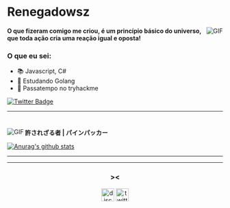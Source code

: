 
#                                                                    Renegadowsz

<img align="right" alt="GIF" src="https://i.pinimg.com/originals/2f/b4/e0/2fb4e0855435ee29118de2e1eb424564.gif"/>

**O que fizeram comigo me criou, é um princípio básico do universo, que toda ação cria uma reação igual e oposta!** 

### O que eu sei:

- 📚 Javascript, C#
- 📖 Estudando Golang
- 📌 Passatempo no tryhackme


[![Twitter Badge](https://img.shields.io/badge/-@ogrenegado7-2ccce9?style=flat-square&labelColor=2ccce9&logo=twitter&logoColor=white&link=https://twitter.com/ogrenegado7)](https://twitter.com/ogrenegado7) 



---
#

<img align="left" alt="GIF" src="https://pa1.narvii.com/7219/a879c417b3ea626b57b73c198761ce5d1e7510bar1-320-227_00.gif" />


**許されざる者 | パインパッカー**


[![Anurag's github stats](https://github-readme-stats.vercel.app/api?username=ogrenegado7)](https://github.com/anuraghazra/github-readme-stats)


---

---

<h3 align="center">><</h3>
<p align="center">
<a href="/" target="blank"><img align="center" src="https://simpleicons.org/icons/discord.svg" alt="discord" height="30" width="30"/></a>
<a href="https://twitter.com/ogrenegado7" target="blank"><img align="center" src="https://simpleicons.org/icons/twitter.svg" alt="twitter" height="30" width="30"/></a>

 
